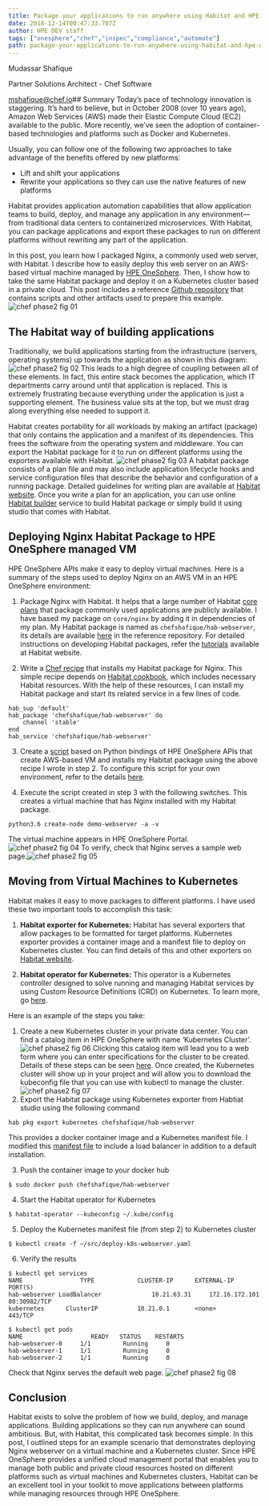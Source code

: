 ```yaml
---
title: Package your applications to run anywhere using Habitat and HPE OneSphere
date: 2018-12-14T00:47:33.707Z
author: HPE DEV staff 
tags: ["onesphere","chef","inspec","compliance","automate"]
path: package-your-applications-to-run-anywhere-using-habitat-and-hpe-onespher
---
```

Mudassar Shafique

Partner Solutions Architect - Chef Software

<mshafique@chef.io>## Summary
Today’s pace of technology innovation is staggering. It’s hard to believe, but in October 2008 (over 10 years ago), Amazon Web Services (AWS) made their Elastic Compute Cloud (EC2) available to the public. More recently, we’ve seen the adoption of container-based technologies and platforms such as Docker and Kubernetes. 

Usually, you can follow one of the following two approaches to take advantage of the benefits offered by new platforms:

+ Lift and shift your applications
+ Rewrite your applications so they can use the native features of new platforms  

Habitat provides application automation capabilities that allow application teams to build, deploy, and manage any application in any environment—from traditional data centers to containerized microservices. With Habitat, you can package applications and export these packages to run on different platforms without rewriting any part of the application.

In this post, you learn how I packaged Nginx, a commonly used web server, with Habitat. I describe how to easily deploy this web server on an AWS-based virtual machine managed by [HPE OneSphere](https://www.hpe.com/us/en/solutions/cloud/hybrid-it-management.html). Then, I show how to take the same Habitat package and deploy it on a Kubernetes cluster based in a private cloud. This post includes a reference [Github repository](https://github.com/mudash/hab-web-example) that contains scripts and other artifacts used to prepare this example.
![chef phase2 fig 01](https://hpe-developer-portal.s3.amazonaws.com/uploads/media/2018/12/chef-phase2-fig-01-1544817980710.png)
## The Habitat way of building applications
Traditionally, we build applications starting from the infrastructure (servers, operating systems) up towards the application as shown in this diagram:
![chef phase2 fig 02](https://hpe-developer-portal.s3.amazonaws.com/uploads/media/2018/12/chef-phase2-fig-02-1544818000307.png)
This leads to a high degree of coupling between all of these elements. In fact, this entire stack becomes the application, which IT departments carry around until that application is replaced. This is extremely frustrating because everything under the application is just a supporting element. The business value sits at the top, but we must drag along everything else needed to support it. 

Habitat creates portability for all workloads by making an artifact (package) that only contains the application and a manifest of its dependencies. This frees the software from the operating system and middleware. You can export the Habitat package for it to run on different platforms using the exporters available with Habitat.
![chef phase2 fig 03](https://hpe-developer-portal.s3.amazonaws.com/uploads/media/2018/12/chef-phase2-fig-03-1544818011639.png)
A habitat package consists of a plan file and may also include application lifecycle hooks and service configuration files that describe the behavior and configuration of a running package. Detailed guidelines for writing plan are available at [Habitat website](https://www.habitat.sh/docs/developing-packages/). Once you write a plan for an application, you can use online [Habitat builder](https://bldr.habitat.sh/#/pkgs/core) service to build Habitat package or simply build it using studio that comes with Habitat.
## Deploying Nginx Habitat Package to HPE OneSphere managed VM

HPE OneSphere APIs make it easy to deploy virtual machines. Here is a summary of the steps used to deploy Nginx on an AWS VM in an HPE OneSphere environment:

1. Package Nginx with Habitat. It helps that a large number of Habitat [core plans](https://github.com/habitat-sh/core-plans) that package commonly used applications are publicly available. I have based my package on ```core/nginx``` by adding it in dependencies of my plan. My Habitat package is named as ```chefshafique/hab-webserver```, its details are available [here](https://github.com/mudash/hab-web-example/tree/master/web-server-package) in the reference repository. For detailed instructions on developing Habitat packages, refer the [tutorials](https://www.habitat.sh/docs/developing-packages/) available at Habitat website.

2. Write a [Chef recipe](https://github.com/mudash/hab-web-example/blob/master/web-server-recipe/hab_web_example/recipes/default.rb) that installs my Habitat package for Nginx. This simple recipe depends on [Habitat cookbook](https://supermarket.chef.io/cookbooks/habitat), which includes necessary Habitat resources. With the help of these resources, I can install my Habitat package and start its related service in a few lines of code.
```
hab_sup 'default'
hab_package 'chefshafique/hab-webserver' do
    channel 'stable'
end
hab_service 'chefshafique/hab-webserver'
```
3. Create a [script](https://github.com/mudash/hab-web-example/blob/master/vm-install/create-node) based on Python bindings of HPE OneSphere APIs that create AWS-based VM and installs my Habitat package using the above recipe I wrote in step 2. To configure this script for your own environment, refer to the details [here](https://github.com/mudash/hab-web-example/tree/master/vm-install).

4. Execute the script created in step 3 with the following switches. This creates a virtual machine that has Nginx installed with my Habitat package.
```
python3.6 create-node demo-webserver -a -v
```
The virtual machine appears in HPE OneSphere Portal.
![chef phase2 fig 04](https://hpe-developer-portal.s3.amazonaws.com/uploads/media/2018/12/chef-phase2-fig-04-1544818025134.png)
To verify, check that Nginx serves a sample web page.![chef phase2 fig 05](https://hpe-developer-portal.s3.amazonaws.com/uploads/media/2018/12/chef-phase2-fig-05-1544818037191.png)
## Moving from Virtual Machines to Kubernetes

Habitat makes it easy to move packages to different platforms. I have used these two important tools to accomplish this task:

1. **Habitat exporter for Kubernetes:** Habitat has several exporters that allow packages to be formatted for target platforms. Kubernetes exporter provides a container image and a manifest file to deploy on Kubernetes cluster. You can find details of this and other exporters on [Habitat website](https://www.habitat.sh/docs/developing-packages/#pkg-exports).

2. **Habitat operator for Kubernetes:** This operator is a Kubernetes controller designed to solve running and managing Habitat services by using Custom Resource Definitions (CRD) on Kubernetes. To learn more, go [here](https://www.habitat.sh/get-started/kubernetes/).

Here is an example of the steps you take:

1. Create a new Kubernetes cluster in your private data center. You can find a catalog item in HPE OneSphere with name ‘Kubernetes Cluster’.
![chef phase2 fig 06](https://hpe-developer-portal.s3.amazonaws.com/uploads/media/2018/12/chef-phase2-fig-06-1544818046642.png)
Clicking this catalog item will lead you to a web form where you can enter specifications for the cluster to be created. Details of these steps can be seen [here](https://www.hpeonesphere.com/docs/article/deploying-virtual-machines-and-containers-to-the-private-cloud-vmware-esxi#deploying-a-kubernetes-cluster-private). Once created, the Kubernetes cluster will show up in your project and will allow you to download the kubeconfig file that you can use with kubectl to manage the cluster.![chef phase2 fig 07](https://hpe-developer-portal.s3.amazonaws.com/uploads/media/2018/12/chef-phase2-fig-07-1544818089082.png)
2. Export the Habitat package using Kubernetes exporter from Habtiat studio using the following command
```
hab pkg export kubernetes chefshafique/hab-webserver
```
This provides a docker container image and a Kubernetes manifest file. I modified this [manifest file](https://github.com/mudash/hab-web-example/blob/master/k8s-install/deploy-k8s-webserver.yaml) to include a load balancer in addition to a default installation.

3. Push the container image to your docker hub
```
$ sudo docker push chefshafique/hab-webserver
```
4. Start the Habitat operator for Kubernetes
```
$ habitat-operator --kubeconfig ~/.kube/config
```
5. Deploy the Kubernetes manifest file (from step 2) to Kubernetes cluster
```
$ kubectl create -f ~/src/deploy-k8s-webserver.yaml
```
6. Verify the results 
```
$ kubectl get services
NAME            	TYPE           	CLUSTER-IP    	EXTERNAL-IP      	PORT(S)        
hab-webserver LoadBalancer   			10.21.63.31   	172.16.172.101   	80:30982/TCP   
kubernetes      ClusterIP      	  	10.21.0.1     	<none>          443/TCP        

$ kubectl get pods
NAME                   READY   STATUS    RESTARTS   
hab-webserver-0   	1/1     	Running   	0          
hab-webserver-1   	1/1     	Running   	0          
hab-webserver-2   	1/1     	Running   	0      
```
Check that Nginx serves the default web page.
![chef phase2 fig 08](https://hpe-developer-portal.s3.amazonaws.com/uploads/media/2018/12/chef-phase2-fig-08-1544818102087.png)
## Conclusion

Habitat exists to solve the problem of how we build, deploy, and manage applications. Building applications so they can run anywhere can sound ambitious. But, with Habitat, this complicated task becomes simple. In this post, I outlined steps for an example scenario that demonstrates deploying Nginx webserver on a virtual machine and a Kubernetes cluster. Since HPE OneSphere provides a unified cloud management portal that enables you to manage both public and private cloud resources hosted on different platforms such as virtual machines and Kubernetes clusters, Habitat can be an excellent tool in your toolkit to move applications between platforms while managing resources through HPE OneSphere.
